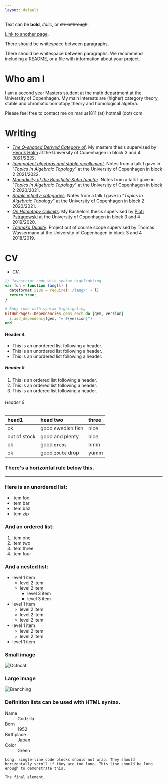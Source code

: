 ```yaml
---
layout: default
---
```


Text can be **bold**, _italic_, or ~~strikethrough~~.

[Link to another page](./another-page.html).

There should be whitespace between paragraphs.

There should be whitespace between paragraphs. We recommend including a README, or a file with information about your project.

# Who am I

I am a second year Masters student at the math department at the University of Copenhagen. My main interests are (higher) category theory, stable and chromatic homotopy theory and homological algebra.

Please feel free to contact me on marius1811 (at) hotmail (dot) com

# Writing

- _[The Q-shaped Derived Category of](/MastersThesisMain.pdf)_. My masters thesis supervised by [Henrik Holm](http://web.math.ku.dk/~holm/index.html) at the University of Copenhagen in block 3 and 4 2021/2022.
- _[Idempotent algebras and stable recollement](/IdempotentAlgebrasAndRecollement.pdf)_. Notes from a talk I gave in "_Topics In Algebraic Topology_" at the University of Copenhagen in block 2 2021/2022.
- _[Monadicity of the Bousfield-Kuhn functor](/main-monadicity-of-BK.pdf)_. Notes from a talk I gave in "_Topics In Algebraic Topology_" at the University of Copenhagen in block 2 2020/2021.
- _[Stable infinity-categories](/stableinfinitycatsMain.pdf)_. Notes from a talk I gave in "_Topics In Algebraic Topology_" at the University of Copenhagen in block 2 2020/2021.
- _[On Homotopy Colimits](/BscMain.pdf)_. My Bachelors thesis supervised by [Piotr Pstrągowski](https://people.math.harvard.edu/~piotr/) at the University of Copenhagen in block 3 and 4 2019/2020.
- _[Tannaka Duality](/TannakaDualityMain.pdf)_. Project out of course scope supervised by Thomas Wassermann at the University of Copenhagen in block 3 and 4 2018/2019.
# CV
- _[CV](/cv.pdf)_. 
```js
// Javascript code with syntax highlighting.
var fun = function lang(l) {
  dateformat.i18n = require('./lang/' + l)
  return true;
}
```

```ruby
# Ruby code with syntax highlighting
GitHubPages::Dependencies.gems.each do |gem, version|
  s.add_dependency(gem, "= #{version}")
end
```

#### Header 4

*   This is an unordered list following a header.
*   This is an unordered list following a header.
*   This is an unordered list following a header.

##### Header 5

1.  This is an ordered list following a header.
2.  This is an ordered list following a header.
3.  This is an ordered list following a header.

###### Header 6

| head1        | head two          | three |
|:-------------|:------------------|:------|
| ok           | good swedish fish | nice  |
| out of stock | good and plenty   | nice  |
| ok           | good `oreos`      | hmm   |
| ok           | good `zoute` drop | yumm  |

### There's a horizontal rule below this.

* * *

### Here is an unordered list:

*   Item foo
*   Item bar
*   Item baz
*   Item zip

### And an ordered list:

1.  Item one
1.  Item two
1.  Item three
1.  Item four

### And a nested list:

- level 1 item
  - level 2 item
  - level 2 item
    - level 3 item
    - level 3 item
- level 1 item
  - level 2 item
  - level 2 item
  - level 2 item
- level 1 item
  - level 2 item
  - level 2 item
- level 1 item

### Small image

![Octocat](https://github.githubassets.com/images/icons/emoji/octocat.png)

### Large image

![Branching](https://guides.github.com/activities/hello-world/branching.png)


### Definition lists can be used with HTML syntax.

<dl>
<dt>Name</dt>
<dd>Godzilla</dd>
<dt>Born</dt>
<dd>1952</dd>
<dt>Birthplace</dt>
<dd>Japan</dd>
<dt>Color</dt>
<dd>Green</dd>
</dl>

```
Long, single-line code blocks should not wrap. They should horizontally scroll if they are too long. This line should be long enough to demonstrate this.
```

```
The final element.
```